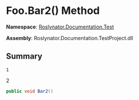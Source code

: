 # Foo\.Bar2\(\) Method

**Namespace**: [Roslynator.Documentation.Test](../../README.md)

**Assembly**: Roslynator\.Documentation\.TestProject\.dll

## Summary

    1
2

```csharp
public void Bar2()
```

